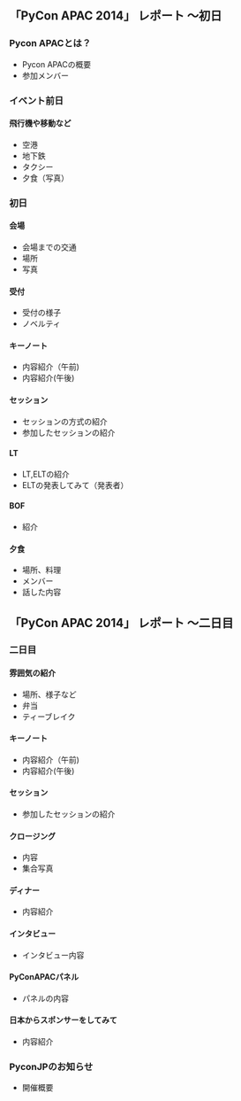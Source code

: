## 「PyCon APAC 2014」 レポート ～初日

### Pycon APACとは？

* Pycon APACの概要
* 参加メンバー

### イベント前日

#### 飛行機や移動など

* 空港
* 地下鉄
* タクシー
* 夕食（写真）

### 初日

#### 会場

* 会場までの交通
* 場所
* 写真

#### 受付

* 受付の様子
* ノベルティ

#### キーノート

* 内容紹介（午前)
* 内容紹介(午後)

#### セッション

* セッションの方式の紹介
* 参加したセッションの紹介

#### LT

* LT,ELTの紹介
* ELTの発表してみて（発表者）

#### BOF

* 紹介

#### 夕食

* 場所、料理
* メンバー
* 話した内容

## 「PyCon APAC 2014」 レポート ～二日目


### 二日目

#### 雰囲気の紹介

* 場所、様子など
* 弁当
* ティーブレイク

#### キーノート

* 内容紹介（午前)
* 内容紹介(午後)

#### セッション

* 参加したセッションの紹介

#### クロージング

* 内容
* 集合写真

#### ディナー

* 内容紹介

#### インタビュー

* インタビュー内容

#### PyConAPACパネル

* パネルの内容

#### 日本からスポンサーをしてみて

* 内容紹介

### PyconJPのお知らせ

* 開催概要